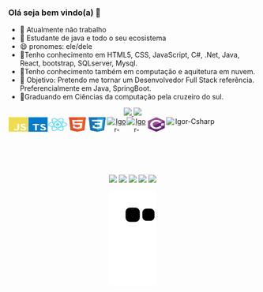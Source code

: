 ### Olá seja bem vindo(a) 👋

- 🔭 Atualmente não trabalho
- 🌱 Estudante de java e todo o seu ecosistema
- 😄 pronomes: ele/dele
- 💜Tenho conhecimento em HTML5, CSS, JavaScript, C#, .Net, Java, React, bootstrap, SQLserver, Mysql.
- 💜Tenho conhecimento também em computação e aquitetura em nuvem. 
- 🎯 Objetivo: Pretendo me tornar um Desenvolvedor Full Stack referência. Preferencialmente em Java, SpringBoot.
- 🎒Graduando em Ciências da computação pela cruzeiro do sul.
  
<div align="center">
  <a href="https://github.com/igor98santos">
  <img height="180em" src="https://github-readme-stats.vercel.app/api?username=igor98santos&show_icons=true&theme=gotham&include_all_commits=true&count_private=true"/>
  <img height="180em" src="https://github-readme-stats.vercel.app/api/top-langs/?username=igor98santos&layout=compact&langs_count=7&theme=gotham"/>
</div>
  
<div style="display:flex; " align="center"><br>
  <img align="center" alt="Igor-Js" height="30" width="40" src="https://raw.githubusercontent.com/devicons/devicon/master/icons/javascript/javascript-plain.svg">
  <img align="center" alt="Igor-Ts" height="30" width="40" src="https://raw.githubusercontent.com/devicons/devicon/master/icons/typescript/typescript-plain.svg">
  <img align="center" alt="Igor-React" height="30" width="40" src="https://raw.githubusercontent.com/devicons/devicon/master/icons/react/react-original.svg">
  <img align="center" alt="Igor-HTML" height="30" width="40" src="https://raw.githubusercontent.com/devicons/devicon/master/icons/html5/html5-original.svg">
  <img align="center" alt="Igor-CSS" height="30" width="40" src="https://raw.githubusercontent.com/devicons/devicon/master/icons/css3/css3-original.svg">
  <img align="center" alt="Igor-spring" height="30" width="40" src="https://cdn.jsdelivr.net/gh/devicons/devicon/icons/spring/spring-original.svg" />
  <img align="center" alt="Igor-spring" height="30" width="40" src="https://cdn.jsdelivr.net/gh/devicons/devicon/icons/bootstrap/bootstrap-original.svg" />
  <img align="center" alt="Igor-Csharp" height="30" width="40" src="https://raw.githubusercontent.com/devicons/devicon/master/icons/csharp/csharp-original.svg">
    <img align="right" alt="Igor-Csharp" height="100"  width="100" src="https://c.tenor.com/4P02Cdfd26MAAAAC/baby-yoda-so-cute.gif"/>
</div>
  <br/>
  

  
<div align="center"> 
  <a href="https://www.instagram.com/igor_santos_ofc98/" target="_blank"><img src="https://img.shields.io/badge/-Instagram-%23E4405F?style=for-the-badge&logo=instagram&logoColor=white" target="_blank"></a>
 <a href="https://api.whatsapp.com/send?phone=5511979697722&text=Ol%C3%A1%20as%20mensagens%20ser%C3%A3o%20respondidas%20o%20quanto%20antes" target="_blank"><img src="https://img.shields.io/badge/WhatsApp-25D366?style=for-the-badge&logo=whatsapp&logoColor=white" target="_blank"></a> 
  <a href = "mailto:igorpedroofc@gmail.com"><img src="https://img.shields.io/badge/-Gmail-%23333?style=for-the-badge&logo=gmail&logoColor=white" target="_blank"></a>
   <a href = "mailto:imascaras58@gmail.com"><img src="https://img.shields.io/badge/-Gmail-%23333?style=for-the-badge&logo=gmail&logoColor=white" target="_blank"></a>
  <a href="https://www.linkedin.com/in/igor-pedro-79613a210/" target="_blank"><img src="https://img.shields.io/badge/-LinkedIn-%230077B5?style=for-the-badge&logo=linkedin&logoColor=white" target="_blank"></a> 
 
  ![Snake animation](https://github.com/igor98santos/igor98santos/blob/output/github-contribution-grid-snake.svg)

</div>
